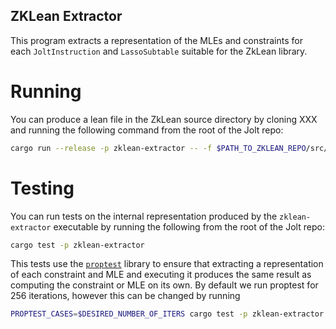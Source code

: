ZKLean Extractor
----------------

This program extracts a representation of the MLEs and constraints for each `JoltInstruction` and `LassoSubtable` suitable for the ZkLean library.

Running
=======

You can produce a lean file in the ZkLean source directory by cloning XXX and running the following command from the root of the Jolt repo:
```sh
cargo run --release -p zklean-extractor -- -f $PATH_TO_ZKLEAN_REPO/src/ZkLean/SubtableMles.lean
```

Testing
=======

You can run tests on the internal representation produced by the `zklean-extractor` executable by running the following from the root of the Jolt repo:
```sh
cargo test -p zklean-extractor
```

This tests use the [`proptest`](https://docs.rs/proptest/latest/proptest/index.html) library to ensure that extracting a representation of each constraint and MLE and executing it produces the same result as computing the constraint or MLE on its own. By default we run proptest for 256 iterations, however this can be changed by running
```sh
PROPTEST_CASES=$DESIRED_NUMBER_OF_ITERS cargo test -p zklean-extractor
```
